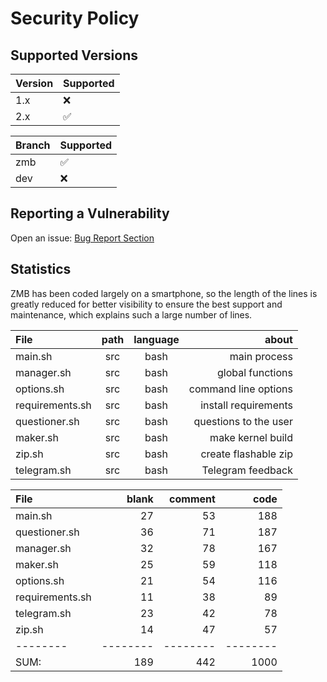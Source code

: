 # Security Policy

## Supported Versions

| Version | Supported          |
| ------- | ------------------ |
| 1.x     | :x:                |
| 2.x     | :white_check_mark: |

| Branch | Supported          |
| ------ | ------------------ |
| zmb    | :white_check_mark: |
| dev    | :x:                |

## Reporting a Vulnerability

Open an issue: [Bug Report Section](https://github.com/grm34/ZenMaxBuilder/issues/new/choose)

## Statistics

ZMB has been coded largely on a smartphone, so the length of the lines is greatly reduced for better visibility to ensure the best support and maintenance, which explains such a large number of lines.

| File            | path | language |                 about |
| :-------------- | :--: | :------: | --------------------: |
| main.sh         | src  |   bash   |          main process |
| manager.sh      | src  |   bash   |      global functions |
| options.sh      | src  |   bash   |  command line options |
| requirements.sh | src  |   bash   |  install requirements |
| questioner.sh   | src  |   bash   | questions to the user |
| maker.sh        | src  |   bash   |     make kernel build |
| zip.sh          | src  |   bash   |  create flashable zip |
| telegram.sh     | src  |   bash   |     Telegram feedback |

| File            |    blank |  comment |     code |
| :-------------- | -------: | -------: | -------: |
| main.sh         |       27 |       53 |      188 |
| questioner.sh   |       36 |       71 |      187 |
| manager.sh      |       32 |       78 |      167 |
| maker.sh        |       25 |       59 |      118 |
| options.sh      |       21 |       54 |      116 |
| requirements.sh |       11 |       38 |       89 |
| telegram.sh     |       23 |       42 |       78 |
| zip.sh          |       14 |       47 |       57 |
| --------        | -------- | -------- | -------- |
| SUM:            |      189 |      442 |     1000 |
